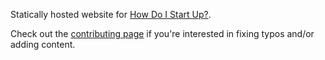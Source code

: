 Statically hosted website for 
[How Do I Start Up?](http://www.howdoistartup.com/).

Check out the [contributing page](/CONTRIBUTING.md) if you're interested
in fixing typos and/or adding content.
